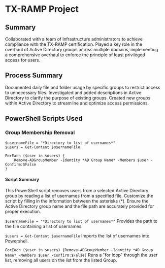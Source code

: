 # TX-RAMP Project

## Summary
Collaborated with a team of Infrastructure administrators to achieve compliance with the TX-RAMP certification. Played a key role in the overhaul of Active Directory groups across multiple domains, implementing a comprehensive overhaul to enforce the principle of least privileged access for users.

## Process Summary
Documented daily file and folder usage by specific groups to restrict access to unnecessary files.
Investigated and added descriptions in Active Directory to clarify the purpose of existing groups.
Created new groups within Active Directory to streamline and optimize access permissions.

## PowerShell Scripts Used
### Group Membership Removal
```
$usernameFile = "*Directory to list of usernames*"
$users = Get-Content $usernameFile

ForEach ($user in $users) {
    Remove-ADGroupMember -Identity *AD Group Name* -Members $user -Confirm:$False
}
```
#### Script Summary
This PowerShell script removes users from a selected Active Directory group by reading a list of usernames from a specified file. Customize the script by filling in the information between the asterisks (*). Ensure the Active Directory group name and the file path are accurately provided for proper execution.

`$usernameFile = "*Directory to list of usernames*"`
Provides the path to the file containing a list of usernames.

`$users = Get-Content $usernameFile`
Imports the list of usernames into Powershell.

`ForEach ($user in $users) {Remove-ADGroupMember -Identity *AD Group Name* -Members $user -Confirm:$False}`
Runs a "for loop" through the user list, removing all users on the list from the listed Group.
